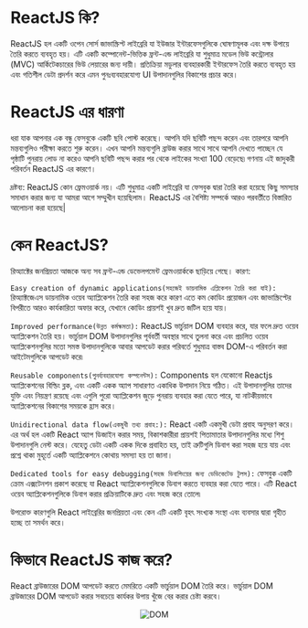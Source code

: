 # ReactJS কি?

ReactJS হল একটি ওপেন সোর্স জাভাস্ক্রিপ্ট লাইব্রেরি যা ইউজার ইন্টারফেসগুলিকে ঘোষণামূলক এবং দক্ষ উপায়ে তৈরি করতে ব্যবহৃত হয়। এটি একটি কম্পোনেন্ট-ভিত্তিক ফ্রন্ট-এন্ড লাইব্রেরি যা শুধুমাত্র মডেল ভিউ কন্ট্রোলার (MVC) আর্কিটেকচারের ভিউ লেয়ারের জন্য দায়ী। প্রতিক্রিয়া মডুলার ব্যবহারকারী ইন্টারফেস তৈরি করতে ব্যবহৃত হয় এবং গতিশীল ডেটা প্রদর্শন করে এমন পুনঃব্যবহারযোগ্য UI উপাদানগুলির বিকাশের প্রচার করে।

# ReactJS এর ​​ধারণা

ধরা যাক আপনার এক বন্ধু ফেসবুকে একটি ছবি পোস্ট করেছে। আপনি যদি ছবিটি পছন্দ করেন এবং তারপরে আপনি মন্তব্যগুলিও পরীক্ষা করতে শুরু করেন। এখন আপনি মন্তব্যগুলি ব্রাউজ করার সাথে সাথে আপনি দেখতে পাচ্ছেন যে পৃষ্ঠাটি পুনরায় লোড না করেও আপনি ছবিটি পছন্দ করার পর থেকে লাইকের সংখ্যা 100 বেড়েছে৷ গণনায় এই জাদুকরী পরিবর্তন ReactJS এর ​​কারণে।

দ্রষ্টব্য: ReactJS কোন ফ্রেমওয়ার্ক নয়। এটি শুধুমাত্র একটি লাইব্রেরি যা ফেসবুক দ্বারা তৈরি করা হয়েছে কিছু সমস্যার সমাধান করার জন্য যা আমরা আগে সম্মুখীন হয়েছিলাম। ReactJS এর বৈশিষ্ট্য সম্পর্কে আরও পরবর্তীতে বিস্তারিত আলোচনা করা হয়েছে|

# কেন ReactJS?
রিঅ্যাক্টের জনপ্রিয়তা আজকে অন্য সব ফ্রন্ট-এন্ড ডেভেলপমেন্ট ফ্রেমওয়ার্ককে ছাড়িয়ে গেছে। কারণ:

`Easy creation of dynamic applications(সহজেই ডায়নামিক এপ্লিকেশন তৈরি করা যাই):` রিঅ্যাক্টজেএস ডায়নামিক ওয়েব অ্যাপ্লিকেশন তৈরি করা সহজ করে কারণ এতে কম কোডিং প্রয়োজন এবং জাভাস্ক্রিপ্টের বিপরীতে আরও কার্যকারিতা অফার করে, যেখানে কোডিং প্রায়শই খুব দ্রুত জটিল হয়ে যায়।

`Improved performance(উন্নত কর্মক্ষমতা):` ReactJS ভার্চুয়াল DOM ব্যবহার করে, যার ফলে দ্রুত ওয়েব অ্যাপ্লিকেশন তৈরি হয়। ভার্চুয়াল DOM উপাদানগুলির পূর্ববর্তী অবস্থার সাথে তুলনা করে এবং প্রচলিত ওয়েব অ্যাপ্লিকেশনগুলির মতো সমস্ত উপাদানগুলিকে আবার আপডেট করার পরিবর্তে শুধুমাত্র বাস্তব DOM-এ পরিবর্তন করা আইটেমগুলিকে আপডেট করে৷

`Reusable components(পুনর্ব্যবহারযোগ্য কম্পনেন্টস):` Components হল যেকোনো Reactjs অ্যাপ্লিকেশনের বিল্ডিং ব্লক, এবং একটি একক অ্যাপ সাধারণত একাধিক উপাদান নিয়ে গঠিত। এই উপাদানগুলির তাদের যুক্তি এবং নিয়ন্ত্রণ রয়েছে এবং এগুলি পুরো অ্যাপ্লিকেশন জুড়ে পুনরায় ব্যবহার করা যেতে পারে, যা নাটকীয়ভাবে অ্যাপ্লিকেশনের বিকাশের সময়কে হ্রাস করে।

`Unidirectional data flow(একমুখী তথ্য প্রবাহ:):` React একটি একমুখী ডেটা প্রবাহ অনুসরণ করে। এর অর্থ হল একটি React অ্যাপ ডিজাইন করার সময়, বিকাশকারীরা প্রায়শই পিতামাতার উপাদানগুলির মধ্যে শিশু উপাদানগুলি নেস্ট করে। যেহেতু ডেটা একটি একক দিকে প্রবাহিত হয়, তাই ত্রুটিগুলি ডিবাগ করা সহজ হয়ে যায় এবং প্রশ্নে থাকা মুহূর্তে একটি অ্যাপ্লিকেশনে কোথায় সমস্যা হয় তা জানা।

`Dedicated tools for easy debugging(সহজ ডিবাগিংয়ের জন্য ডেডিকেটেড টুলস):` ফেসবুক একটি ক্রোম এক্সটেনশন প্রকাশ করেছে যা React অ্যাপ্লিকেশনগুলিকে ডিবাগ করতে ব্যবহার করা যেতে পারে। এটি React ওয়েব অ্যাপ্লিকেশনগুলিকে ডিবাগ করার প্রক্রিয়াটিকে দ্রুত এবং সহজ করে তোলে৷

উপরোক্ত কারণগুলি React লাইব্রেরির জনপ্রিয়তা এবং কেন এটি একটি বৃহৎ সংখ্যক সংস্থা এবং ব্যবসার দ্বারা গৃহীত হচ্ছে তা সমর্থন করে।

# কিভাবে ReactJS কাজ করে?

React ব্রাউজারের DOM আপডেট করতে মেমরিতে একটি ভার্চুয়াল DOM তৈরি করে। ভার্চুয়াল DOM ব্রাউজারের DOM আপডেট করার সবচেয়ে কার্যকর উপায় খুঁজে বের করার চেষ্টা করবে।

<p align="center">
  <img src="./images/dns.png" alt="DOM">
</p>
